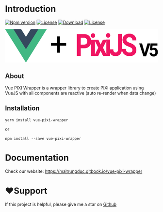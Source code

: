 # Introduction

[![Npm version](https://img.shields.io/npm/v/vue-pixi-wrapper)](https://www.npmjs.com/package/vue-pixi-wrapper) [![License](https://img.shields.io/github/license/maitrungduc1410/vue-pixi-wrapper)](https://github.com/maitrungduc1410/vue-pixi-wrapper/blob/master/LICENSE) [![Download](https://img.shields.io/npm/dw/vue-pixi-wrapper)](https://www.npmjs.com/package/vue-pixi-wrapper) [![License](https://img.shields.io/github/stars/maitrungduc1410/vue-pixi-wrapper?style=social)](https://github.com/maitrungduc1410/vue-pixi-wrapper)

![Vue-pixi-wrapper](.gitbook/assets/group-1.png)

## About

Vue PIXI Wrapper is a wrapper library to create PIXI application using VueJS with all components are reactive \(auto re-render when data change\)

## Installation

```text
yarn install vue-pixi-wrapper
```

or

```text
npm install --save vue-pixi-wrapper
```
# Documentation
Check our website: https://maitrungduc.gitbook.io/vue-pixi-wrapper

# ❤️Support
If this project is helpful, please give me a star on [Github](https://github.com/maitrungduc1410/vue-pixi-wrapper)

